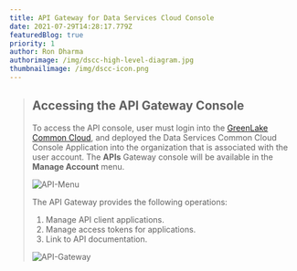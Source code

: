 ```yaml
---
title: API Gateway for Data Services Cloud Console
date: 2021-07-29T14:28:17.779Z
featuredBlog: true
priority: 1
author: Ron Dharma
authorimage: /img/dscc-high-level-diagram.jpg
thumbnailimage: /img/dscc-icon.png
---
```

> ## Accessing the API Gateway Console
>
> To access the API console, user must login into the [GreenLake Common Cloud](https:\common.cloud.hpe.com), and deployed the Data Services Common Cloud Console Application into the organization that is associated with the user account. The **APIs** Gateway console will be available in the **Manage Account** menu.
>
> ![API-Menu](/img/how-to-get-to-api-gateway.png "GreenLake Common Cloud Menu")
>
> The API Gateway provides the following operations:
>
> 1. Manage API client applications.
> 2. Manage access tokens for applications.
> 3. Link to API documentation. 
>
> ![API-Gateway](/img/dscc-api-gateway.png "DSCC API Gateway")